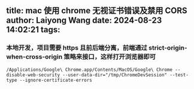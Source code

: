 title: mac 使用 chrome 无视证书错误及禁用 CORS
author: Laiyong Wang
date: 2024-08-23 14:02:21
tags:
---
### 本地开发，项目需要 https 且前后端分离，前端通过 strict-origin-when-cross-origin 策略来接口，这样打开浏览器即可


```
/Applications/Google\ Chrome.app/Contents/MacOS/Google\ Chrome --disable-web-security --user-data-dir="/tmp/ChromeDevSession" --test-type --ignore-certificate-errors
```